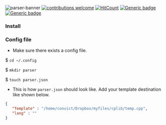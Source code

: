 ![parser-banner](https://user-images.githubusercontent.com/34399448/104093635-b8ea8b80-52b1-11eb-880c-9226b60fc83f.jpg)
[![contributions welcome](https://img.shields.io/badge/contributions-welcome-brightgreen.svg?style=flat)](https://github.com/convict-git/cp_parser_cli/issues) [![HitCount](http://hits.dwyl.com/convict-git/cp_parser_cli.svg)](http://hits.dwyl.com/convict-git/cp_parser_cli)
[![Generic badge](https://img.shields.io/badge/Made%20Out%20of-Frustation-black.svg)](https://www.youtube.com/watch?v=otiMil1kt1Y)
[![Generic badge](https://img.shields.io/badge/Download-Linux%20x64-blue.svg)](https://www.youtube.com/watch?v=otiMil1kt1Y)

### Install

### Config file
* Make sure there exists a config file.

$ `cd ~/.config`

$ `mkdir parser`

$ `touch parser.json`

* This is how `parser.json` should look like. Add your template destination like shown below.
```json
{
   "Template" : "/home/convict/Dropbox/myfiles/cplib/temp.cpp",
   "lang" : ""
}
```

